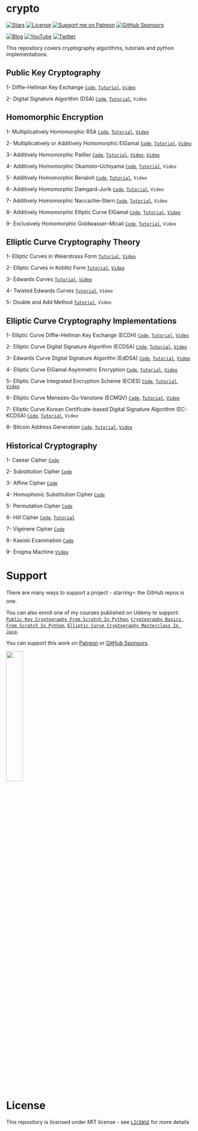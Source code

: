 # crypto

[![Stars](https://img.shields.io/github/stars/serengil/crypto?color=yellow&style=flat)](https://github.com/serengil/crypto/stargazers)
[![License](http://img.shields.io/:license-MIT-green.svg?style=flat)](https://github.com/serengil/crypto/blob/master/LICENSE)
[![Support me on Patreon](https://img.shields.io/endpoint.svg?url=https%3A%2F%2Fshieldsio-patreon.vercel.app%2Fapi%3Fusername%3Dserengil%26type%3Dpatrons&style=flat)](https://www.patreon.com/serengil?repo=crypto)
[![GitHub Sponsors](https://img.shields.io/github/sponsors/serengil?logo=GitHub&color=lightgray)](https://github.com/sponsors/serengil)

[![Blog](https://img.shields.io/:blog-sefiks.com-blue.svg?style=flat&logo=wordpress)](https://sefiks.com)
[![YouTube](https://img.shields.io/:youtube-@sefiks-red.svg?style=flat&logo=youtube)](https://www.youtube.com/@sefiks?sub_confirmation=1)
[![Twitter](https://img.shields.io/:follow-@serengil-blue.svg?style=flat&logo=twitter)](https://twitter.com/intent/user?screen_name=serengil)

This repository covers cryptography algorithms, tutorials and python implementations.

## Public Key Cryptography

1- Diffie-Hellman Key Exchange [`Code`](https://github.com/serengil/crypto/blob/master/python/notebooks/Diffie-Hellman.ipynb), [`Tutorial`](https://sefiks.com/2023/05/30/magic-of-diffie-hellman-from-a-programmers-perspective/), [`Video`](https://youtu.be/VzzCDO-o2Fc)

2- Digital Signature Algorithm (DSA) [`Code`](https://github.com/serengil/crypto/blob/master/python/notebooks/DSA.ipynb), [`Tutorial`](https://sefiks.com/2023/06/14/digital-signature-algorithm-dsa-in-python-from-scratch/), `Video`

## Homomorphic Encryption

1- Multiplicatively Homomorphic RSA [`Code`](https://github.com/serengil/crypto/blob/master/python/homomorphic/RSA.ipynb), [`Tutorial`](https://sefiks.com/2023/03/06/a-step-by-step-partially-homomorphic-encryption-example-with-rsa-in-python/), [`Video`](https://youtu.be/PzKch8UQAmQ)

2- Multiplicatively or Additively Homomorphic ElGamal [`Code`](https://github.com/serengil/crypto/blob/master/python/homomorphic/ElGamal.ipynb), [`Tutorial`](https://sefiks.com/2023/03/27/a-step-by-step-partially-homomorphic-encryption-example-with-elgamal-in-python/), [`Video`](https://youtu.be/d-gK211N28U)

3- Additively Homomorphic Paillier [`Code`](https://github.com/serengil/crypto/blob/master/python/homomorphic/Paillier.ipynb), [`Tutorial`](https://sefiks.com/2023/04/03/a-step-by-step-partially-homomorphic-encryption-example-with-paillier-in-python/), [`Video`](https://youtu.be/Yerhc9B2zjQ), [`Video`](https://youtu.be/Yerhc9B2zjQ)

4- Additively Homomorphic Okamoto–Uchiyama [`Code`](https://github.com/serengil/crypto/blob/master/python/homomorphic/Okamoto%E2%80%93Uchiyama.ipynb), [`Tutorial`](https://sefiks.com/2023/10/20/a-step-by-step-partially-homomorphic-encryption-example-with-okamoto-uchiyama-in-python/), `Video`

5- Additively Homomorphic Benaloh [`Code`](https://github.com/serengil/crypto/blob/master/python/homomorphic/Benaloh.ipynb), [`Tutorial`](https://sefiks.com/2023/10/06/a-step-by-step-partially-homomorphic-encryption-example-with-benaloh-in-python-from-scratch/), `Video`

6- Additively Homomorphic Damgard-Jurik [`Code`](https://github.com/serengil/crypto/blob/master/python/homomorphic/Damgard-Jurik.ipynb), [`Tutorial`](https://sefiks.com/2023/10/20/a-step-by-step-partially-homomorphic-encryption-example-with-damgard-jurik-in-python/), `Video`

7- Additively Homomorphic Naccache–Stern [`Code`](https://github.com/serengil/crypto/blob/master/python/homomorphic/Naccache%E2%80%93Stern.ipynb), [`Tutorial`](https://sefiks.com/2023/10/26/a-step-by-step-partially-homomorphic-encryption-example-with-naccache-stern-in-python/), `Video`

8- Additively Homomorphic Elliptic Curve ElGamal [`Code`](https://github.com/serengil/crypto/blob/master/python/notebooks/EC-ElGamal.ipynb), [`Tutorial`](https://sefiks.com/2018/08/21/elliptic-curve-elgamal-encryption/), [`Video`](https://youtu.be/062ilU5dOzY)

9- Exclusively Homomorphic Goldwasser–Micali [`Code`](https://github.com/serengil/crypto/blob/master/python/homomorphic/Goldwasser%E2%80%93Micali.ipynb), [`Tutorial`](https://sefiks.com/2023/10/27/a-step-by-step-partially-homomorphic-encryption-example-with-goldwasser-micali-in-python/), `Video`


## Elliptic Curve Cryptography Theory

1- Elliptic Curves in Weierstrass Form [`Tutorial`](https://sefiks.com/2016/03/13/the-math-behind-elliptic-curve-cryptography/), [`Video`](https://youtu.be/iydGkrjJkSM)

2- Elliptic Curves in Koblitz Form [`Tutorial`](https://sefiks.com/2016/03/13/the-math-behind-elliptic-curves-over-binary-field/), [`Video`](https://youtu.be/g8ePU5U5oP8)

3- Edwards Curves [`Tutorial`](https://sefiks.com/2018/12/19/a-gentle-introduction-to-edwards-curves/), [`Video`](https://youtu.be/Yn1kD1rNmns)

4- Twisted Edwards Curves [`Tutorial`](https://sefiks.com/2018/12/26/twisted-edwards-curves/), `Video`

5- Double and Add Method [`Tutorial`](https://sefiks.com/2016/03/27/double-and-add-method/), `Video`

## Elliptic Curve Cryptography Implementations

1- Elliptic Curve Diffie-Hellman Key Exchange (ECDH) [`Code`](https://github.com/serengil/crypto/blob/master/python/notebooks/ECDH.ipynb), [`Tutorial`](https://sefiks.com/2016/04/11/key-exchange-from-carrying-handcuffed-briefcases-to-modern-cryptosystems/), [`Video`](https://youtu.be/445Opx6U3Co)

2- Elliptic Curve Digital Signature Algorithm (ECDSA) [`Code`](https://github.com/serengil/crypto/blob/master/python/notebooks/ECDSA.ipynb), [`Tutorial`](https://sefiks.com/2018/02/16/elegant-signatures-with-elliptic-curve-cryptography/), [`Video`](https://youtu.be/Br8o9KnyPJI)

3- Edwards Curve Digital Signature Algorithn (EdDSA) [`Code`](https://github.com/serengil/crypto/blob/master/python/notebooks/EdDSA.ipynb), [`Tutorial`](https://sefiks.com/2018/12/24/a-gentle-introduction-to-edwards-curve-digital-signature-algorithm-eddsa/), [`Video`](https://youtu.be/8TnRzFt3-K0)

4- Elliptic Curve ElGamal Asymmetric Encryption [`Code`](https://github.com/serengil/crypto/blob/master/python/notebooks/EC-ElGamal.ipynb), [`Tutorial`](https://sefiks.com/2018/08/21/elliptic-curve-elgamal-encryption/), [`Video`](https://youtu.be/062ilU5dOzY)

5- Elliptic Curve Integrated Encryption Scheme (ECIES) [`Code`](https://github.com/serengil/crypto/blob/master/python/notebooks/ECIES.ipynb), [`Tutorial`](https://sefiks.com/2023/04/27/elliptic-curve-integrated-encryption-scheme-in-python/), [`Video`](https://youtu.be/0hTFoVOeJi0)

6- Elliptic Curve Menezes-Qu-Vanstone (ECMQV) [`Code`](https://github.com/serengil/crypto/blob/master/python/notebooks/ECMQV.ipynb), [`Tutorial`](https://sefiks.com/2023/05/29/elliptic-curve-menezes-qu-vanstone-in-python-from-scratch/), [`Video`](https://youtu.be/JKlTdY07IY4)

7- Elliptic Curve Korean Certificate-based Digital Signature Algorithm (EC-KCDSA) [`Code`](https://github.com/serengil/crypto/blob/master/python/notebooks/EC-KCDSA.ipynb), [`Tutorial`](https://sefiks.com/2023/06/09/elliptic-curve-kcdsa-in-python-from-scratch/), `Video`

8- Bitcoin Address Generation [`Code`](https://github.com/serengil/crypto/blob/master/python/Bitcoin.py), [`Tutorial`](https://sefiks.com/2018/03/26/a-step-by-step-bitcoin-address-example/), [`Video`](https://youtu.be/3n93_yiWH0I)

## Historical Cryptography

1- Caesar Cipher [`Code`](https://github.com/serengil/crypto/blob/master/python/classical/Caesar.ipynb)

2- Substitution Cipher [`Code`](https://github.com/serengil/crypto/blob/master/python/classical/Substitution.ipynb)

3- Affine Cipher [`Code`](https://github.com/serengil/crypto/blob/master/python/classical/Affine.ipynb)

4- Homophonic Substitution Cipher [`Code`](https://github.com/serengil/crypto/blob/master/python/classical/Homophonic.ipynb)

5- Permutation Cipher [`Code`](https://github.com/serengil/crypto/blob/master/python/classical/Permutation.ipynb)

6- Hill Cipher [`Code`](https://github.com/serengil/crypto/blob/master/python/classical/Hill.ipynb), [`Tutorial`](https://sefiks.com/2018/12/04/a-step-by-step-hill-cipher-example/)

7- Vigénere Cipher [`Code`](https://github.com/serengil/crypto/blob/master/python/classical/Vigenere.ipynb)

8- Kasiski Examination [`Code`](https://github.com/serengil/crypto/blob/master/python/classical/Kasiski.ipynb)

9- Enigma Machine [`Video`](https://youtu.be/XPd8LCxwrsc)

# Support

There are many ways to support a project - starring⭐ the GitHub repos is one.

You can also enroll one of my courses published on Udemy to support: [`Public Key Cryptography From Scratch In Python`](https://www.udemy.com/course/public-key-cryptography-from-scratch-in-python/?referralCode=8AF2BB504D810A4C99CB), [`Cryptography Basics From Scratch In Python`](https://www.udemy.com/course/cryptography-basics-from-scratch-in-python/?referralCode=0B65C57251E2674FAC2C), [`Elliptic Curve Cryptography Masterclass In Java`](https://www.udemy.com/course/elliptic-curve-cryptography-masterclass/?referralCode=C5E74D486DD29F6DAF4A).

You can support this work on [Patreon](https://www.patreon.com/serengil?repo=crypto) or [GitHub Sponsors](https://github.com/sponsors/serengil).

<a href="https://www.patreon.com/serengil?repo=crypto">
<img src="https://raw.githubusercontent.com/serengil/deepface/master/icon/patreon.png" width="30%" height="30%">
</a>

# License

This repository is licensed under MIT license - see [`LICENSE`](https://github.com/serengil/crypto/blob/master/LICENSE) for more details
